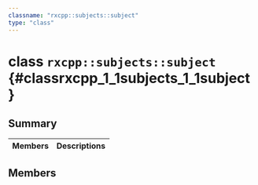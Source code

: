 ```yaml
---
classname: "rxcpp::subjects::subject"
type: "class"
---
```


# class `rxcpp::subjects::subject` {#classrxcpp_1_1subjects_1_1subject}

## Summary

 Members                        | Descriptions
--------------------------------|---------------------------------------------

## Members

